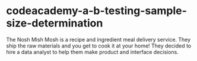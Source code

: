 # codeacademy-a-b-testing-sample-size-determination
The Nosh Mish Mosh is a recipe and ingredient meal delivery service. They ship the raw materials and you get to cook it at your home! They  decided to hire a data analyst to help them make product and interface decisions. 
